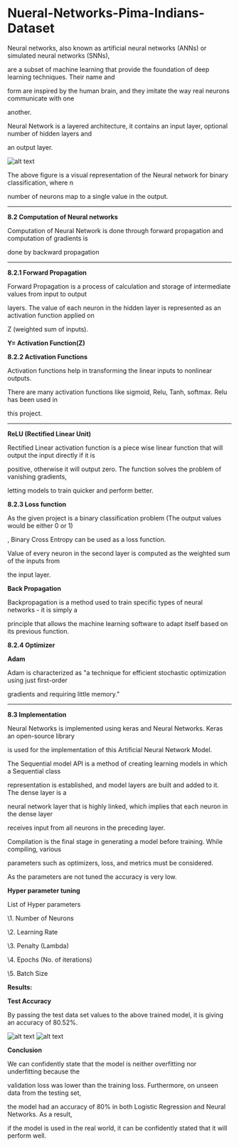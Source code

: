 # Nueral-Networks-Pima-Indians-Dataset

Neural networks, also known as artificial neural networks (ANNs) or simulated neural networks (SNNs),

are a subset of machine learning that provide the foundation of deep learning techniques. Their name and

form are inspired by the human brain, and they imitate the way real neurons communicate with one

another.

Neural Network is a layered architecture, it contains an input layer, optional number of hidden layers and

an output layer.

![alt text](https://github.com/itikalashiva/Logistic-Regression-Pima-Indians-Dataset/blob/main/screenshots/final.PNG)

The above figure is a visual representation of the Neural network for binary classification, where n

number of neurons map to a single value in the output.

<hr>

**8.2 Computation of Neural networks**

Computation of Neural Network is done through forward propagation and computation of gradients is

done by backward propagation

<hr>

**8.2.1 Forward Propagation**

Forward Propagation is a process of calculation and storage of intermediate values from input to output

layers. The value of each neuron in the hidden layer is represented as an activation function applied on

Z (weighted sum of inputs).

**Y= Activation Function(Z)**

**8.2.2 Activation Functions**

Activation functions help in transforming the linear inputs to nonlinear outputs.

There are many activation functions like sigmoid, Relu, Tanh, softmax. Relu has been used in

this project.

<hr>

**ReLU (Rectified Linear Unit)**

Rectified Linear activation function is a piece wise linear function that will output the input directly if it is

positive, otherwise it will output zero. The function solves the problem of vanishing gradients,

letting models to train quicker and perform better.


**8.2.3 Loss function**

As the given project is a binary classification problem (The output values would be either 0 or 1)

, Binary Cross Entropy can be used as a loss function.

Value of every neuron in the second layer is computed as the weighted sum of the inputs from

the input layer.

**Back Propagation**

Backpropagation is a method used to train specific types of neural networks - it is simply a

principle that allows the machine learning software to adapt itself based on its previous function.

**8.2.4 Optimizer**

**Adam**

Adam is characterized as "a technique for efficient stochastic optimization using just first-order

gradients and requiring little memory."

<hr>

**8.3 Implementation**

Neural Networks is implemented using keras and Neural Networks. Keras an open-source library

is used for the implementation of this Artificial Neural Network Model.

The Sequential model API is a method of creating learning models in which a Sequential class

representation is established, and model layers are built and added to it. The dense layer is a

neural network layer that is highly linked, which implies that each neuron in the dense layer

receives input from all neurons in the preceding layer.

Compilation is the final stage in generating a model before training. While compiling, various

parameters such as optimizers, loss, and metrics must be considered.

As the parameters are not tuned the accuracy is very low.

**Hyper parameter tuning**

List of Hyper parameters

\1. Number of Neurons

\2. Learning Rate

\3. Penalty (Lambda)

\4. Epochs (No. of iterations)

\5. Batch Size


**Results:**

**Test Accuracy**

By passing the test data set values to the above trained model, it is giving an accuracy of 80.52%.

![alt text](https://github.com/itikalashiva/Logistic-Regression-Pima-Indians-Dataset/blob/main/screenshots/final.PNG)
![alt text](https://github.com/itikalashiva/Logistic-Regression-Pima-Indians-Dataset/blob/main/screenshots/final.PNG)

**Conclusion**

We can confidently state that the model is neither overfitting nor underfitting because the

validation loss was lower than the training loss. Furthermore, on unseen data from the testing set,

the model had an accuracy of 80% in both Logistic Regression and Neural Networks. As a result,

if the model is used in the real world, it can be confidently stated that it will perform well.
